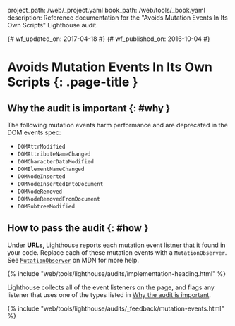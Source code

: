project_path: /web/_project.yaml
book_path: /web/tools/_book.yaml
description: Reference documentation for the "Avoids Mutation Events In Its Own Scripts" Lighthouse audit.

{# wf_updated_on: 2017-04-18 #}
{# wf_published_on: 2016-10-04 #}

# Avoids Mutation Events In Its Own Scripts  {: .page-title }

## Why the audit is important {: #why }

The following mutation events harm performance and are deprecated in the
DOM events spec:

* `DOMAttrModified`
* `DOMAttributeNameChanged`
* `DOMCharacterDataModified`
* `DOMElementNameChanged`
* `DOMNodeInserted`
* `DOMNodeInsertedIntoDocument`
* `DOMNodeRemoved`
* `DOMNodeRemovedFromDocument`
* `DOMSubtreeModified`

## How to pass the audit {: #how }

Under **URLs**, Lighthouse reports each mutation event listner that it found
in your code. Replace each of these mutation events with a `MutationObserver`.
See [`MutationObserver`][mdn] on MDN for more help.

[mdn]: https://developer.mozilla.org/en-US/docs/Web/API/MutationObserver

{% include "web/tools/lighthouse/audits/implementation-heading.html" %}

Lighthouse collects all of the event listeners on the page, and flags
any listener that uses one of the types listed in [Why the audit is
important](#why).


{% include "web/tools/lighthouse/audits/_feedback/mutation-events.html" %}
